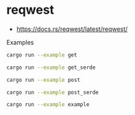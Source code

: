 # reqwest

- https://docs.rs/reqwest/latest/reqwest/

Examples

```sh
cargo run --example get

cargo run --example get_serde

cargo run --example post

cargo run --example post_serde

cargo run --example example
```